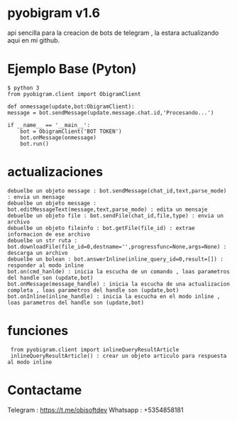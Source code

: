 # pyobigram v1.6
api sencilla para la creacion de bots de telegram , la estara actualizando aqui en mi github.

# Ejemplo Base (Pyton)

    $ python 3
    from pyobigram.client import ObigramClient
    
    def onmessage(update,bot:ObigramClient):
    message = bot.sendMessage(update.message.chat.id,'Procesando...')
    
    if __name__ == '__main__':
        bot = ObigramClient('BOT TOKEN')
        bot.onMessage(onmessage)
        bot.run()

# actualizaciones
    debuelbe un objeto message : bot.sendMessage(chat_id,text,parse_mode) : envia un mensage
    debuelbe un objeto message : bot.editMessageText(message,text,parse_mode) : edita un mensaje
    debuelbe un objeto file : bot.sendFile(chat_id,file,type) : envia un archivo
    debuelbe un objeto fileinfo : bot.getFile(file_id) : extrae informacion de ese archivo
    debuelbe un str ruta : bot.downloadFile(file_id=0,destname='',progressfunc=None,args=None) : descarga un archivo 
    debuelbe un bolean : bot.answerInline(inline_query_id=0,result=[]) : responder al modo inline
    bot.on(cmd_hanlde) : inicia la escucha de un comando , loas parametros del handle son (update,bot)
    bot.onMessage(message_handle) : inicia la escucha de una actualizacion completa , loas parametros del handle son (update,bot)
    bot.onInline(inline_handle) : inicia la escucha en el modo inline , loas parametros del handle son (update,bot)

# funciones
     from pyobigram.client import inlineQueryResultArticle
     inlineQueryResultArticle() : crear un objeto articulo para respuesta al modo inline

# Contactame
Telegram : https://t.me/obisoftdev
Whatsapp : +5354858181
